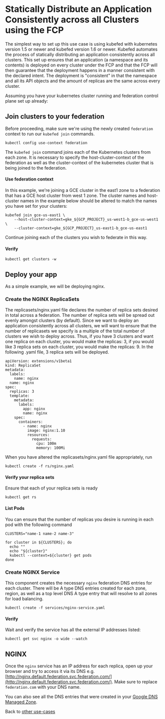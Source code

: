 # Statically Distribute an Application Consistently across all Clusters using the FCP

The simplest way to set up this use case is using kubefed with kubernetes version 1.5 or newer and kubefed version 1.6 or newer. Kubefed automates the process of statically distributing an application consistently across all clusters. This set up ensures that an application (a namespace and its contents) is deployed on every cluster under the FCP and that the FCP will then guarantee that the deployment happens in a manner consistent with the declared intent. The deployment is "consistent" in that the namespace and all its API objects and the amount of replicas are the same across every cluster.

Assuming you have your kubernetes cluster running and federation control plane set up already:

## Join clusters to your federation

Before proceeding, make sure we're using the newly created `federation` context to run our `kubefed join` commands.

```
kubectl config use-context federation
```

The `kubefed join` command joins each of the Kubernetes clusters from each zone. It is necessary to specify the host-cluster-context of the federation as well as the cluster-context of the kubernetes cluster that is being joined to the federation.

#### Use federation context
In this example, we're joining a GCE cluster in the east1 zone to a federation that has a GCE host cluster from west 1 zone. The cluster names and host-cluster names in the example below should be altered to match the names you have set for your clusters:

```
kubefed join gce-us-east1 \
    --host-cluster-context=gke_${GCP_PROJECT}_us-west1-b_gce-us-west1 \
    --cluster-context=gke_${GCP_PROJECT}_us-east1-b_gce-us-east1
```

Continue joining each of the clusters you wish to federate in this way.

#### Verify

```
kubectl get clusters -w
```

## Deploy your app

As a simple example, we will be deploying nginx.

### Create the NGINX ReplicaSets

The replicasets/nginx.yaml file declares the number of replica sets desired in total across a federation. The number of replica sets will be spread out evenly amongst clusters (by default). Since we want to deploy an application consistently across all clusters, we will want to ensure that the number of replicasets we specify is a multiple of the total number of clusters we wish to deploy across. Thus, if you have 3 clusters and want one replica on each cluster, you would make the replicas: 3, if you would like 3 replica sets on each cluster, you would make the replicas: 9. In the following .yaml file, 3 replica sets will be deployed.

```
apiVersion: extensions/v1beta1
kind: ReplicaSet
metadata:
  labels:
    name: nginx
  name: nginx
spec:
  replicas: 3
  template:
    metadata:
      labels:
        app: nginx
        name: nginx
    spec:
      containers:
        - name: nginx
          image: nginx:1.10
          resources:
            requests:
              cpu: 100m
              memory: 100Mi
```
When you have altered the replicasets/nginx.yaml file appropriately, run

```
kubectl create -f rs/nginx.yaml
```

#### Verify your replica sets

Ensure that each of your replica sets is ready
 
```
kubectl get rs
```

#### List Pods

You can ensure that the number of replicas you desire is running in each pod with the following command

```
CLUSTERS="name-1 name-2 name-3"
```

```
for cluster in ${CLUSTERS}; do
  echo ""
  echo "${cluster}"
  kubectl --context=${cluster} get pods
done
```

### Create NGINX Service

This component creates the necessary `nginx` federation DNS entries for each cluster. There will be A type DNS entries created for each zone, region, as well as a top level DNS A type entry that will resolve to all zones for load balancing.

```
kubectl create -f services/nginx-service.yaml
```

#### Verify

Wait and verify the service has all the external IP addresses listed:

```
kubectl get svc nginx -o wide --watch
```

## NGINX

Once the `nginx` service has an IP address for each replica, open up your browser and try to access it via its
DNS e.g. [http://nginx.default.federation.svc.federation.com/](http://nginx.default.federation.svc.federation.com/). Make sure to replace `federation.com` with your DNS name.

You can also see all the DNS entries that were created in your [Google DNS Managed Zone](https://console.cloud.google.com/networking/dns/zones).


Back to [other use-cases](../README.md#multi-cluster-use-cases)

